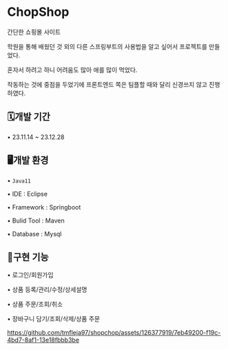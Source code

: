# ChopShop
간단한 쇼핑몰 사이트

학원을 통해 배웠던 것 외의 다른 스프링부트의 사용법을 알고 싶어서 프로젝트를 만들었다.

혼자서 하려고 하니 어려움도 많아 애를 많이 먹었다.

작동하는 것에 중점을 두었기에 프론트엔드 쪽은 팀플할 때와 달리 신경쓰지 않고 진행하였다.

## 🗓개발 기간
• 23.11.14 ~ 23.12.28

## 🖥개발 환경
• `Java11`

• IDE : Eclipse

• Framework : Springboot

• Bulid Tool : Maven

• Database : Mysql


## 📌구현 기능
• 로그인/회원가입

• 상품 등록/관리/수정/상세설명

• 상품 주문/조회/취소

• 장바구니 담기/조회/삭제/상품 주문


https://github.com/tmfleja97/shopchop/assets/126377919/7eb49200-f19c-4bd7-8af1-13e18fbbb3be

